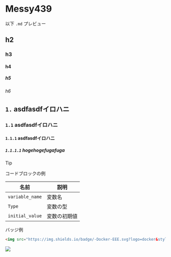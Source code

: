 # Messy439

以下 `.md` プレビュー

## h2
### h3
#### h4
##### h5
###### h6

## `1.` asdfasdfイロハニ

### `1.1` asdfasdfイロハニ

#### `1.1.1` asdfasdfイロハニ

##### `1.1.1.1` hogehogefugafuga

> [!TIP]
> コードブロックの例

| 名前            | 説明         |
| --------------- | ------------ |
| `variable_name` | 変数名       |
| `Type`          | 変数の型     |
| `initial_value` | 変数の初期値 |

バッジ例
```HTML
<img src="https://img.shields.io/badge/-Docker-EEE.svg?logo=docker&style=flat">
```
<img src="https://img.shields.io/badge/-Docker-EEE.svg?logo=docker&style=flat">
